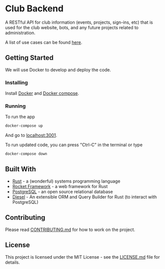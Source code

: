 # Club Backend

A RESTful API for club information (events, projects, sign-ins, etc) that is used for the club website, bots, and any future projects related to administration.

A list of use cases can be found [here](https://github.com/ufosc/club-backend/issues/2).

## Getting Started

We will use Docker to develop and deploy the code.

### Installing

Install [Docker](https://docs.docker.com/install/linux/docker-ce/ubuntu/) and [Docker compose](https://docs.docker.com/compose/install/).

### Running

To run the app

```bash
docker-compose up
```

And go to [localhost:3001](http://localhost:3001/).

To run updated code, you can press "Ctrl-C" in the terminal or type

```bash
docker-compose down
```

<!-- ## Deployment

**Additional steps to deploy and run the project** -->

## Built With

- [Rust](https://www.rust-lang.org/en-US/) - a (wonderful) systems programming language
- [Rocket Framework](https://rocket.rs/) - a web framework for Rust
- [PostgreSQL](https://www.postgresql.org/) - an open source relational database
- [Diesel](http://diesel.rs/) - An extensible ORM and Query Builder for Rust (to interact with PostgreSQL)

## Contributing

Please read [CONTRIBUTING.md](CONTRIBUTING.md) for how to work on the project.

## License

This project is licensed under the MIT License - see the [LICENSE.md](LICENSE.md) file for details.
